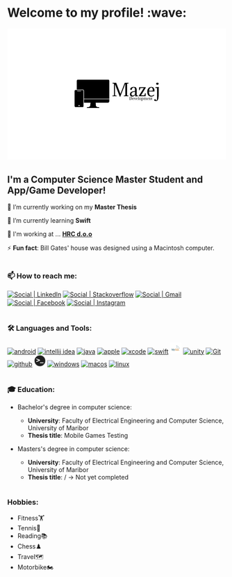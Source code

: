 <h1> Welcome to my profile! :wave:</h1>

[![Social banner for Tomaz Mazej](https://github.com/TomazMazej/TomazMazej/blob/main/assets/mazej_dev_logo.png)](https://mazejgames.com)

<h2>I'm a Computer Science Master Student and App/Game Developer!</h1>

🔭 I’m currently working on my **Master Thesis**

🌱 I’m currently learning **Swift**
  
🏢 I'm working at ... **[HRC d.o.o](https://www.hrc.si/)**

⚡ **Fun fact**: Bill Gates' house was designed using a Macintosh computer.

#

### 📫 How to reach me:
  
[<img align="center" alt="Social | LinkedIn" height="22px" src="https://cdn.jsdelivr.net/npm/simple-icons@v3/icons/linkedin.svg" />][linkedin]
[<img align="center" alt="Social | Stackoverflow" height="22px" src="https://cdn.jsdelivr.net/npm/simple-icons@v3/icons/stackoverflow.svg" />][stackoverflow]
[<img align="center" alt="Social | Gmail" height="22px" src="https://cdn.jsdelivr.net/npm/simple-icons@v3/icons/gmail.svg" />][gmail]
[<img align="center" alt="Social | Facebook" height="22px" src="https://cdn.jsdelivr.net/npm/simple-icons@3.4.0/icons/facebook.svg" />][facebook]
[<img align="center" alt="Social | Instagram" height="22px" src="https://cdn.jsdelivr.net/npm/simple-icons@v3/icons/instagram.svg" />][instagram]

#

### 🛠️ Languages and Tools:
  
[<img alt="android" width="26px" src="https://img.icons8.com/color/48/000000/android-os.png" />](https://www.android.com/)
[<img alt="intellij idea" width="26px" src="https://img.icons8.com/color/240/000000/intellij-idea.png" />](https://www.jetbrains.com/idea/)
[<img alt="java" width="26px" src="https://img.icons8.com/color/240/000000/java-coffee-cup-logo.png">](https://docs.oracle.com/en/java/)
[<img alt="apple" width="26px" src="https://img.icons8.com/ios/50/000000/mac-os.png">](https://www.apple.com/)
[<img alt="xcode" width="26px" src="https://img.icons8.com/color/48/000000/xcode.png">](https://developer.apple.com/xcode/)
[<img alt="swift" width="26px" src="https://img.icons8.com/color/48/000000/swiftui.png">](https://developer.apple.com/swift/)
[<img alt="MySQL" width="26px" src="https://raw.githubusercontent.com/github/explore/80688e429a7d4ef2fca1e82350fe8e3517d3494d/topics/mysql/mysql.png">](https://dev.mysql.com/)
[<img alt="unity" width="26px" src="https://img.icons8.com/ios-filled/50/000000/unity.png">](https://unity.com/)
[<img alt="Git" width="26px" src="https://img.icons8.com/color/240/000000/git.png">](https://git-scm.com/)
[<img alt="github" width="26px" src="https://img.icons8.com/ios-glyphs/240/000000/github.png">](https://github.com/)
[<img alt="terminal" width="26px" src="https://raw.githubusercontent.com/github/explore/80688e429a7d4ef2fca1e82350fe8e3517d3494d/topics/terminal/terminal.png">](https://docs.microsoft.com/en-us/windows/terminal/)
[<img alt="windows" width="26px" src="https://img.icons8.com/color/240/000000/windows-10.png">](https://www.microsoft.com/en-us/windows)
[<img alt="macos" width="26px" src="https://img.icons8.com/officel/160/000000/mac-logo.png">](https://developer.apple.com/macos/)
[<img alt="linux" width="26px" src="https://img.icons8.com/color/96/000000/linux.png">](https://www.kernel.org/)

#

### 🎓 Education:
  
- Bachelor's degree in computer science:
  - **University**: Faculty of Electrical Engineering and Computer Science, University of Maribor
  - **Thesis title**: Mobile Games Testing

- Masters's degree in computer science:
  - **University**: Faculty of Electrical Engineering and Computer Science, University of Maribor
  - **Thesis title**: / &rarr; Not yet completed
  
#

### Hobbies:
  
- Fitness🏋️
- Tennis🎾
- Reading📚
- Chess♟️
- Travel🗺️
- Motorbike🏍️
  
[linkedin]: https://www.linkedin.com/in/tomaz-mazej-5a636418b/
[stackoverflow]: https://stackoverflow.com/users/12029044/tomaz-mazej
[gmail]: mailto:tomaz.mazej@gmail.com
[facebook]: https://www.facebook.com/mazejgames
[instagram]: https://www.instagram.com/mazejgames/
